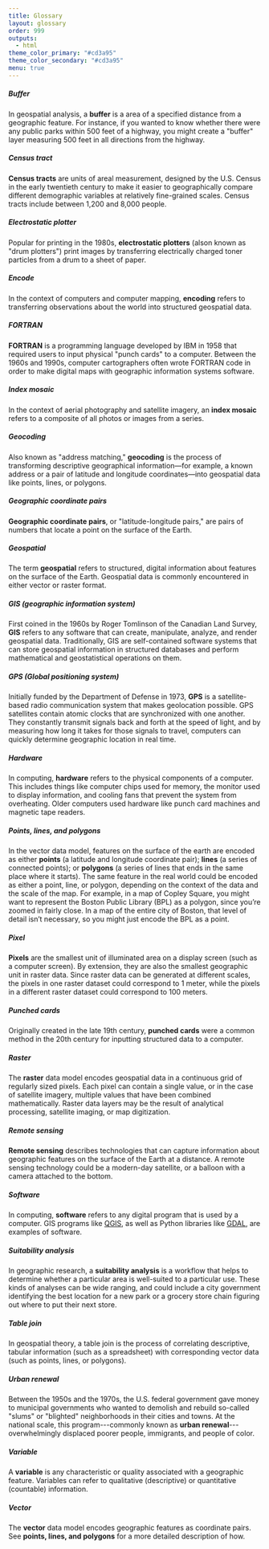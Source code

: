 ```yaml
---
title: Glossary
layout: glossary
order: 999
outputs:
  - html
theme_color_primary: "#cd3a95"
theme_color_secondary: "#cd3a95"
menu: true
---
```


##### Buffer

In geospatial analysis, a **buffer** is a area of a specified distance from a geographic feature. For instance, if you wanted to know whether there were any public parks within 500 feet of a highway, you might create a "buffer" layer measuring 500 feet in all directions from the highway.

##### Census tract

**Census tracts** are units of areal measurement, designed by the U.S. Census in the early twentieth century to make it easier to geographically compare different demographic variables at relatively fine-grained scales. Census tracts include between 1,200 and 8,000 people.

##### Electrostatic plotter

Popular for printing in the 1980s, **electrostatic plotters** (alson known as "drum plotters") print images by transferring electrically charged toner particles from a drum to a sheet of paper.

##### Encode

In the context of computers and computer mapping, **encoding** refers to transferring observations about the world into structured geospatial data.

##### FORTRAN

**FORTRAN** is a programming language developed by IBM in 1958 that required users to input physical "punch cards" to a computer. Between the 1960s and 1990s, computer cartographers often wrote FORTRAN code in order to make digital maps with geographic information systems software.

##### Index mosaic

In the context of aerial photography and satellite imagery, an **index mosaic** refers to a composite of all photos or images from a series.

##### Geocoding

Also known as "address matching," **geocoding** is the process of transforming descriptive geographical information—for example, a known address or a pair of latitude and longitude coordinates—into geospatial data like points, lines, or polygons.

##### Geographic coordinate pairs

**Geographic coordinate pairs**, or "latitude-longitude pairs," are pairs of numbers that locate a point on the surface of the Earth.

##### Geospatial

The term **geospatial** refers to structured, digital information about features on the surface of the Earth. Geospatial data is commonly encountered in either vector or raster format.

##### GIS (geographic information system)

First coined in the 1960s by Roger Tomlinson of the Canadian Land Survey, **GIS** refers to any software that can create, manipulate, analyze, and render geospatial data. Traditionally, GIS are self-contained software systems that can store geospatial information in structured databases and perform mathematical and geostatistical operations on them.

##### GPS (Global positioning system)

Initially funded by the Department of Defense in 1973, **GPS** is a satellite-based radio communication system that makes geolocation possible. GPS satellites contain atomic clocks that are synchronized with one another. They constantly transmit signals back and forth at the speed of light, and by measuring how long it takes for those signals to travel, computers can quickly determine geographic location in real time.

##### Hardware

In computing, **hardware** refers to the physical components of a computer. This includes things like computer chips used for memory, the monitor used to display information, and cooling fans that prevent the system from overheating. Older computers used hardware like punch card machines and magnetic tape readers.

##### Points, lines, and polygons

In the vector data model, features on the surface of the earth are encoded as either **points** (a latitude and longitude coordinate pair); **lines** (a series of connected points); or **polygons** (a series of lines that ends in the same place where it starts). The same feature in the real world could be encoded as either a point, line, or polygon, depending on the context of the data and the scale of the map. For example, in a map of Copley Square, you might want to represent the Boston Public Library (BPL) as a polygon, since you’re zoomed in fairly close. In a map of the entire city of Boston, that level of detail isn’t necessary, so you might just encode the BPL as a point.

##### Pixel

**Pixels** are the smallest unit of illuminated area on a display screen (such as a computer screen). By extension, they are also the smallest geographic unit in raster data. Since raster data can be generated at different scales, the pixels in one raster dataset could correspond to 1 meter, while the pixels in a different raster dataset could correspond to 100 meters.

##### Punched cards

Originally created in the late 19th century, **punched cards** were a common method in the 20th century for inputting structured data to a computer. 

##### Raster

The **raster** data model encodes geospatial data in a continuous grid of regularly sized pixels. Each pixel can contain a single value, or in the case of satellite imagery, multiple values that have been combined mathematically. Raster data layers may be the result of analytical processing, satellite imaging, or map digitization.

##### Remote sensing

**Remote sensing** describes technologies that can capture information about geographic features on the surface of the Earth at a distance. A remote sensing technology could be a modern-day satellite, or a balloon with a camera attached to the bottom.

##### Software

In computing, **software** refers to any digital program that is used by a computer. GIS programs like [QGIS](https://www.qgis.org/), as well as Python libraries like [GDAL](https://gdal.org/en/latest/), are examples of software.

##### Suitability analysis

In geographic research, a **suitability analysis** is a workflow that helps to determine whether a particular area is well-suited to a particular use. These kinds of analyses can be wide ranging, and could include a city government identifying the best location for a new park or a grocery store chain figuring out where to put their next store.

##### Table join

In geospatial theory, a table join is the process of correlating descriptive, tabular information (such as a spreadsheet) with corresponding vector data (such as points, lines, or polygons).

##### Urban renewal

Between the 1950s and the 1970s, the U.S. federal government gave money to municipal governments who wanted to demolish and rebuild so-called "slums" or "blighted" neighborhoods in their cities and towns. At the national scale, this program---commonly known as **urban renewal**---overwhelmingly displaced poorer people, immigrants, and people of color.

##### Variable

A **variable** is any characteristic or quality associated with a geographic feature. Variables can refer to qualitative (descriptive) or quantitative (countable) information.

##### Vector

The **vector** data model encodes geographic features as coordinate pairs. See **points, lines, and polygons** for a more detailed description of how.